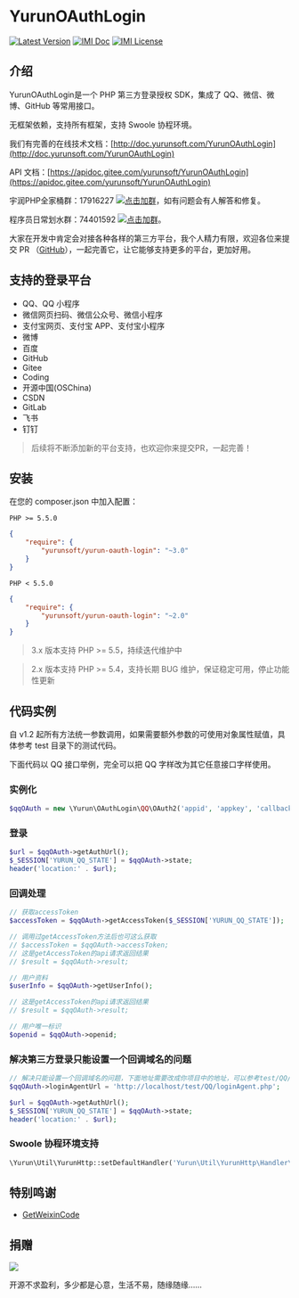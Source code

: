 # YurunOAuthLogin

[![Latest Version](https://img.shields.io/packagist/v/yurunsoft/yurun-oauth-login.svg)](https://packagist.org/packages/yurunsoft/yurun-oauth-login)
[![IMI Doc](https://img.shields.io/badge/docs-passing-green.svg)](http://doc.yurunsoft.com/YurunOAuthLogin)
[![IMI License](https://img.shields.io/github/license/Yurunsoft/YurunOAuthLogin.svg)](https://github.com/Yurunsoft/YurunOAuthLogin/blob/master/LICENSE)

## 介绍

YurunOAuthLogin是一个 PHP 第三方登录授权 SDK，集成了 QQ、微信、微博、GitHub 等常用接口。

无框架依赖，支持所有框架，支持 Swoole 协程环境。

我们有完善的在线技术文档：[http://doc.yurunsoft.com/YurunOAuthLogin](http://doc.yurunsoft.com/YurunOAuthLogin)

API 文档：[https://apidoc.gitee.com/yurunsoft/YurunOAuthLogin](https://apidoc.gitee.com/yurunsoft/YurunOAuthLogin)

宇润PHP全家桶群：17916227 [![点击加群](https://pub.idqqimg.com/wpa/images/group.png "点击加群")](https://jq.qq.com/?_wv=1027&k=5wXf4Zq)，如有问题会有人解答和修复。

程序员日常划水群：74401592 [![点击加群](https://pub.idqqimg.com/wpa/images/group.png "点击加群")](https://shang.qq.com/wpa/qunwpa?idkey=e2e6b49e9a648aae5285b3aba155d59107bb66fde02e229e078bd7359cac8ac3)。

大家在开发中肯定会对接各种各样的第三方平台，我个人精力有限，欢迎各位来提交 PR （[GitHub](https://github.com/Yurunsoft/YurunOAuthLogin)），一起完善它，让它能够支持更多的平台，更加好用。

## 支持的登录平台

- QQ、QQ 小程序
- 微信网页扫码、微信公众号、微信小程序
- 支付宝网页、支付宝 APP、支付宝小程序
- 微博
- 百度
- GitHub
- Gitee
- Coding
- 开源中国(OSChina)
- CSDN
- GitLab
- 飞书
- 钉钉

> 后续将不断添加新的平台支持，也欢迎你来提交PR，一起完善！

## 安装

在您的 composer.json 中加入配置：

`PHP >= 5.5.0`

```json
{
    "require": {
        "yurunsoft/yurun-oauth-login": "~3.0"
    }
}
```

`PHP < 5.5.0`

```json
{
    "require": {
        "yurunsoft/yurun-oauth-login": "~2.0"
    }
}
```

> 3.x 版本支持 PHP >= 5.5，持续迭代维护中

> 2.x 版本支持 PHP >= 5.4，支持长期 BUG 维护，保证稳定可用，停止功能性更新

## 代码实例

自 v1.2 起所有方法统一参数调用，如果需要额外参数的可使用对象属性赋值，具体参考 test 目录下的测试代码。

下面代码以 QQ 接口举例，完全可以把 QQ 字样改为其它任意接口字样使用。

### 实例化

```php
$qqOAuth = new \Yurun\OAuthLogin\QQ\OAuth2('appid', 'appkey', 'callbackUrl');
```

### 登录

```php
$url = $qqOAuth->getAuthUrl();
$_SESSION['YURUN_QQ_STATE'] = $qqOAuth->state;
header('location:' . $url);
```

### 回调处理

```php
// 获取accessToken
$accessToken = $qqOAuth->getAccessToken($_SESSION['YURUN_QQ_STATE']);

// 调用过getAccessToken方法后也可这么获取
// $accessToken = $qqOAuth->accessToken;
// 这是getAccessToken的api请求返回结果
// $result = $qqOAuth->result;

// 用户资料
$userInfo = $qqOAuth->getUserInfo();

// 这是getAccessToken的api请求返回结果
// $result = $qqOAuth->result;

// 用户唯一标识
$openid = $qqOAuth->openid;
```

### 解决第三方登录只能设置一个回调域名的问题

```php
// 解决只能设置一个回调域名的问题，下面地址需要改成你项目中的地址，可以参考test/QQ/loginAgent.php写法
$qqOAuth->loginAgentUrl = 'http://localhost/test/QQ/loginAgent.php';

$url = $qqOAuth->getAuthUrl();
$_SESSION['YURUN_QQ_STATE'] = $qqOAuth->state;
header('location:' . $url);
```

### Swoole 协程环境支持

```php
\Yurun\Util\YurunHttp::setDefaultHandler('Yurun\Util\YurunHttp\Handler\Swoole');
```

## 特别鸣谢

* [GetWeixinCode](https://github.com/HADB/GetWeixinCode "GetWeixinCode")

## 捐赠

<img src="https://raw.githubusercontent.com/Yurunsoft/YurunOAuthLogin/master/res/pay.png"/>

开源不求盈利，多少都是心意，生活不易，随缘随缘……
